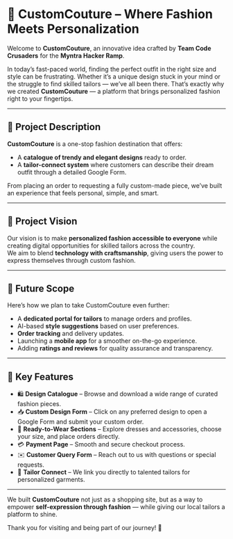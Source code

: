 # 👗 CustomCouture – Where Fashion Meets Personalization

Welcome to **CustomCouture**, an innovative idea crafted by **Team Code Crusaders** for the **Myntra Hacker Ramp**.

In today’s fast-paced world, finding the perfect outfit in the right size and style can be frustrating. Whether it’s a unique design stuck in your mind or the struggle to find skilled tailors — we’ve all been there. That’s exactly why we created **CustomCouture** — a platform that brings personalized fashion right to your fingertips.

---

## 📌 Project Description

**CustomCouture** is a one-stop fashion destination that offers:
- A **catalogue of trendy and elegant designs** ready to order.
- A **tailor-connect system** where customers can describe their dream outfit through a detailed Google Form.

From placing an order to requesting a fully custom-made piece, we’ve built an experience that feels personal, simple, and smart.

---

## 🎯 Project Vision

Our vision is to make **personalized fashion accessible to everyone** while creating digital opportunities for skilled tailors across the country.  
We aim to blend **technology with craftsmanship**, giving users the power to express themselves through custom fashion.

---

## 🔮 Future Scope

Here’s how we plan to take CustomCouture even further:
- A **dedicated portal for tailors** to manage orders and profiles.
- AI-based **style suggestions** based on user preferences.
- **Order tracking** and delivery updates.
- Launching a **mobile app** for a smoother on-the-go experience.
- Adding **ratings and reviews** for quality assurance and transparency.

---

## 🌟 Key Features

- 🛍️ **Design Catalogue** – Browse and download a wide range of curated fashion pieces.
- 📥 **Custom Design Form** – Click on any preferred design to open a Google Form and submit your custom order.
- 👗 **Ready-to-Wear Sections** – Explore dresses and accessories, choose your size, and place orders directly.
- 💳 **Payment Page** – Smooth and secure checkout process.
- ✉️ **Customer Query Form** – Reach out to us with questions or special requests.
- 🧵 **Tailor Connect** – We link you directly to talented tailors for personalized garments.

---


We built **CustomCouture** not just as a shopping site, but as a way to empower **self-expression through fashion** — while giving our local tailors a platform to shine.

Thank you for visiting and being part of our journey! 💫
